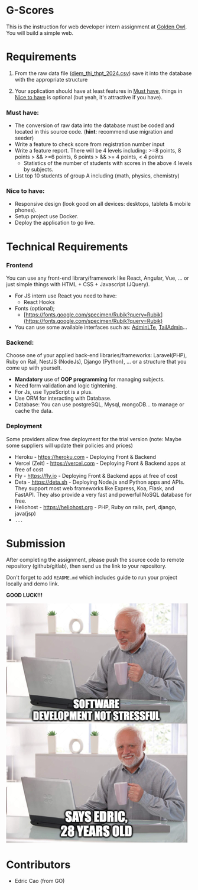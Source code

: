 # G-Scores

This is the instruction for web developer intern assignment at [Golden Owl](https://goldenowl.asia). You will build a simple web.

# Requirements
1. From the raw data file ([diem_thi_thpt_2024.csv](./dataset/diem_thi_thpt_2024.csv)) save it into the database with the appropriate structure

2. Your application should have at least features in [Must have](#must-have), things in [Nice to have](#nice-to-have) is optional (but yeah, it's attractive if you have).

### Must have:
- The conversion of raw data into the database must be coded and located in this source code. (**hint**: recommend use migration and seeder)
- Write a feature to check score from registration number input
- Write a feature report. There will be 4 levels including: >=8 points, 8 points > && >=6 points, 6 points > && >= 4 points, < 4 points
    - Statistics of the number of students with scores in the above 4 levels by subjects.
- List top 10 students of group A including (math, physics, chemistry)
### Nice to have:

- Responsive design (look good on all devices: desktops, tablets & mobile phones).
- Setup project use Docker.
- Deploy the application to go live.

# Technical Requirements

### Frontend
You can use any front-end library/framework like React, Angular, Vue, ... or just simple things with HTML + CSS + Javascript (JQuery).
- For JS intern use React you need to have: 
  * React Hooks
- Fonts (optional);
  - [https://fonts.google.com/specimen/Rubik?query=Rubik](https://fonts.google.com/specimen/Rubik?query=Rubik)
- You can use some available interfaces such as: [AdminLTe](https://adminlte.io/), [TailAdmin](https://tailadmin.com/)...
  
### Backend: 
Choose one of your applied back-end libraries/frameworks: Laravel(PHP), Ruby on Rail, NestJS (NodeJs), Django (Python), ... or a structure that you come up with yourselt. 
- **Mandatory** use of **OOP programming** for managing subjects.
- Need form validation and logic tightening.
- For Js, use TypeScript is a plus.
- Use ORM for interacting with Database.
- Database: You can use postgreSQL, Mysql, mongoDB... to manage or cache the data. 

### Deployment
Some providers allow free deployment for the trial version  (note: Maybe some suppliers will update their policies and prices)

- Heroku - https://heroku.com - Deploying Front & Backend
- Vercel (Zeit) - https://vercel.com - Deploying Front & Backend apps at free of cost
- Fly - https://fly.io - Deploying Front & Backend apps at free of cost
- Deta - https://deta.sh - Deploying Node.js and Python apps and APIs. They support most web frameworks like Express, Koa, Flask, and FastAPI. They also provide a very fast and powerful NoSQL database for free.
- Heliohost - https://heliohost.org - PHP, Ruby on rails, perl, django, java(jsp)
- `...`
# Submission

After completing the assignment, please push the source code to remote repository (github/gitlab), then send us the link to your repository.

Don't forget to add `README.md` which includes guide to run your project locally and demo link.


**GOOD LUCK!!!**

![Your Code Work](./screenshots/meme.png)

# Contributors

- Edric Cao (from GO)
